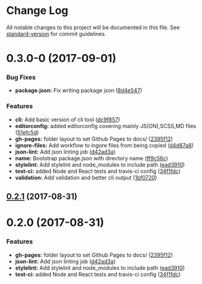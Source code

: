 # Change Log

All notable changes to this project will be documented in this file. See [standard-version](https://github.com/conventional-changelog/standard-version) for commit guidelines.

<a name="0.3.0-0"></a>
# 0.3.0-0 (2017-09-01)


### Bug Fixes

* **package.json:** Fix writing package json ([8d4e547](https://github.com/researchgate/node-package-blueprint/commit/8d4e547))


### Features

* **cli:** Add basic version of cli tool ([dc9f857](https://github.com/researchgate/node-package-blueprint/commit/dc9f857))
* **editorconfig:** added editorconfig covering mainly JS(ON),SCSS,MD files ([51efc5d](https://github.com/researchgate/node-package-blueprint/commit/51efc5d))
* **gh-pages:** folder layout to set Github Pages to docs/ ([2395f12](https://github.com/researchgate/node-package-blueprint/commit/2395f12))
* **ignore-files:** Add workflow to ingore files from being copied ([d4d87a8](https://github.com/researchgate/node-package-blueprint/commit/d4d87a8))
* **json-lint:** Add json linting job ([d42ad3a](https://github.com/researchgate/node-package-blueprint/commit/d42ad3a))
* **name:** Bootstrap package.json with directory name ([ff9c56c](https://github.com/researchgate/node-package-blueprint/commit/ff9c56c))
* **stylelint:** Add stylelint and node_modules to include path ([ead3910](https://github.com/researchgate/node-package-blueprint/commit/ead3910))
* **test-ci:** added Node and React tests and travis-ci config ([34f1fdc](https://github.com/researchgate/node-package-blueprint/commit/34f1fdc))
* **validation:** Add validation and better cli output ([1bf0720](https://github.com/researchgate/node-package-blueprint/commit/1bf0720))



<a name="0.2.1"></a>
## [0.2.1](https://github.com/researchgate/node-package-blueprint/compare/v0.2.0...v0.2.1) (2017-08-31)



<a name="0.2.0"></a>
# 0.2.0 (2017-08-31)


### Features

* **gh-pages:** folder layout to set Github Pages to docs/ ([2395f12](https://github.com/researchgate/node-package-blueprint/commit/2395f12))
* **json-lint:** Add json linting job ([d42ad3a](https://github.com/researchgate/node-package-blueprint/commit/d42ad3a))
* **stylelint:** Add stylelint and node_modules to include path ([ead3910](https://github.com/researchgate/node-package-blueprint/commit/ead3910))
* **test-ci:** added Node and React tests and travis-ci config ([34f1fdc](https://github.com/researchgate/node-package-blueprint/commit/34f1fdc))
